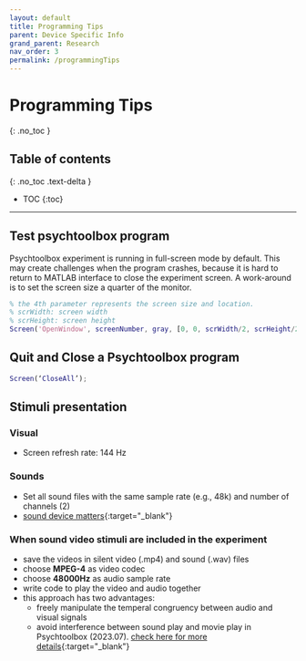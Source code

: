 ```yaml
---
layout: default
title: Programming Tips
parent: Device Specific Info
grand_parent: Research
nav_order: 3
permalink: /programmingTips
---
```


# Programming Tips
{: .no_toc }

## Table of contents
{: .no_toc .text-delta }

* TOC
{:toc}

---

## Test psychtoolbox program
Psychtoolbox experiment is running in full-screen mode by default. This may create challenges when the program crashes, because it is hard to return to MATLAB interface to close the experiment screen. A work-around is to set the screen size a quarter of the monitor.

```matlab
% the 4th parameter represents the screen size and location.
% scrWidth: screen width
% scrHeight: screen height
Screen('OpenWindow', screenNumber, gray, [0, 0, scrWidth/2, scrHeight/2);
```

## Quit and Close a Psychtoolbox program
```matlab
Screen(‘CloseAll’);
```

## Stimuli presentation

### Visual
- Screen refresh rate: 144 Hz

### Sounds
- Set all sound files with the same sample rate (e.g., 48k) and number of channels (2)
- [sound device matters](https://psychtoolbox.discourse.group/t/psychportaudio-only-lets-me-use-sampling-frequency-48000/4464/2?u=dbneg){:target="_blank"}

### When sound video stimuli are included in the experiment
- save the videos in silent video (.mp4) and sound (.wav) files
- choose **MPEG-4** as video codec
- choose **48000Hz** as audio sample rate
- write code to play the video and audio together
- this approach has two advantages:
    - freely manipulate the temperal congruency between audio and visual signals
    - avoid interference between sound play and movie play in Psychtoolbox (2023.07). [check here for more details](https://psychtoolbox.discourse.group/t/audio-device-disappeared-after-movie-playback/5005/4){:target="_blank"}